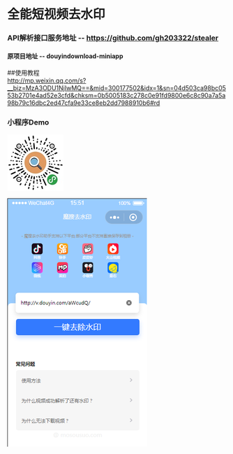 # 全能短视频去水印
### API解析接口服务地址 -- https://github.com/gh203322/stealer

#### 原项目地址 -- douyindownload-miniapp

##使用教程  
http://mp.weixin.qq.com/s?__biz=MzA3ODU1NjIwMQ==&mid=300177502&idx=1&sn=04d503ca98bc0553b2701e4ad52e3cfd&chksm=0b5005183c278c0e91fd9800e6c8c90a7a5a98b79c16dbc2ed47cfa9e33ce8eb2dd7988910b6#rd

### 小程序Demo
![mosousuo](qrcode_ms.jpg)

![mosousuo](mosousuo_1.png)

